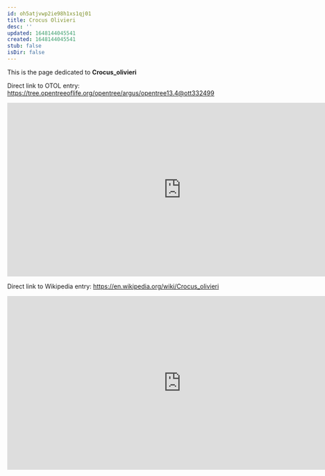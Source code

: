 ```yaml
---
id: oh5atjvwp2ie98h1xs1qj01
title: Crocus Olivieri
desc: ''
updated: 1648144045541
created: 1648144045541
stub: false
isDir: false
---
```

This is the page dedicated to **Crocus_olivieri**


Direct link to OTOL entry: https://tree.opentreeoflife.org/opentree/argus/opentree13.4@ott332499



<html>
    <body>
    <iframe src="https://tree.opentreeoflife.org/opentree/argus/opentree13.4@ott332499"
    width="800" height="400" frameborder="0" allowfullscreen> </iframe>
    </body>
</html>
    


Direct link to Wikipedia entry: https://en.wikipedia.org/wiki/Crocus_olivieri



<html>
    <body>
    <iframe src="https://en.wikipedia.org/wiki/Crocus_olivieri"
    width="800" height="400" frameborder="0" allowfullscreen> </iframe>
    </body>
</html>
    
